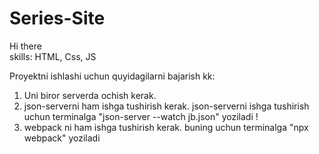 # Series-Site

Hi there <br /> skills: HTML, Css, JS

Proyektni ishlashi uchun quyidagilarni bajarish kk: <br />
  1. Uni biror serverda ochish kerak. <br />
  2. json-serverni ham ishga tushirish kerak. json-serverni ishga tushirish uchun terminalga "json-server --watch jb.json" yoziladi !<br />
  3. webpack ni ham ishga tushirish kerak. buning uchun terminalga "npx webpack" yoziladi
